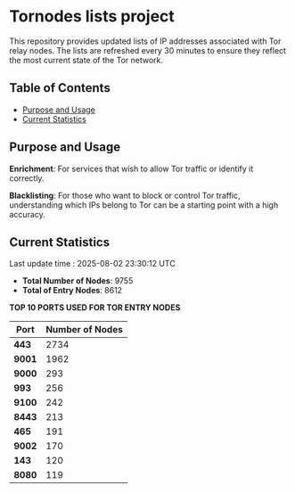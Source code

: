 # Tornodes lists project

This repository provides updated lists of IP addresses associated with Tor relay nodes. The lists are refreshed every 30 minutes to ensure they reflect the most current state of the Tor network.

## Table of Contents

- [Purpose and Usage](#purpose-and-usage)
- [Current Statistics](#current-statistics)


## Purpose and Usage

**Enrichment**: For services that wish to allow Tor traffic or identify it correctly.

**Blacklisting**: For those who want to block or control Tor traffic, understanding which IPs belong to Tor can be a starting point with a high accuracy.

## Current Statistics

Last update time : 2025-08-02 23:30:12 UTC

- **Total Number of Nodes**: 9755
- **Total of Entry Nodes**: 8612

**TOP 10 PORTS USED FOR TOR ENTRY NODES**

| **Port** | **Number of Nodes** |
|------|-----------------|
| **443**   | 2734  |
| **9001**   | 1962  |
| **9000**   | 293  |
| **993**   | 256  |
| **9100**   | 242  |
| **8443**   | 213  |
| **465**   | 191  |
| **9002**   | 170  |
| **143**   | 120  |
| **8080**   | 119  |

